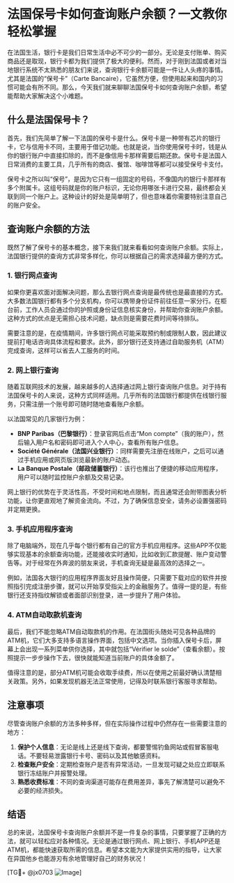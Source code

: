 # 法国保号卡如何查询账户余额？一文教你轻松掌握

在法国生活，银行卡是我们日常生活中必不可少的一部分。无论是支付账单、购买商品还是取现，银行卡都为我们提供了极大的便利。然而，对于刚到法国或者对当地银行系统不太熟悉的朋友们来说，查询银行卡余额可能是一件让人头疼的事情。尤其是法国的“保号卡”（Carte Bancaire），它虽然方便，但使用起来和国内的习惯可能会有所不同。那么，今天我们就来聊聊法国保号卡如何查询账户余额，希望能帮助大家解决这个小难题。

## 什么是法国保号卡？

首先，我们先简单了解一下法国的保号卡是什么。保号卡是一种带有芯片的银行卡，它与信用卡不同，主要用于借记功能。也就是说，当你使用保号卡时，钱是从你的银行账户中直接扣除的，而不是像信用卡那样需要后期还款。保号卡是法国人日常消费的主要工具，几乎所有的商店、餐馆、咖啡馆等都可以接受保号卡支付。

保号卡之所以叫“保号”，是因为它只有一组固定的号码，不像国内的银行卡那样有多个附属卡。这组号码就是你的账户标识，无论你用哪张卡进行交易，最终都会关联到同一个账户上。这种设计的好处是简单明了，但也意味着你需要特别注意自己的账户安全。

## 查询账户余额的方法

既然了解了保号卡的基本概念，接下来我们就来看看如何查询账户余额。实际上，法国银行提供的查询方式非常多样化，你可以根据自己的需求选择最方便的方式。

### 1. 银行网点查询

如果你更喜欢面对面解决问题，那么去银行网点查询是最传统也是最直接的方式。大多数法国银行都有多个分支机构，你可以携带身份证件前往任意一家分行。在柜台前，工作人员会通过你的护照或身份证信息核实身份，并帮助你查询账户余额。这种方式的优点是无需担心技术问题，缺点则是需要花费时间等待排队。

需要注意的是，在疫情期间，许多银行网点可能采取预约制或限制人数，因此建议提前打电话咨询具体流程和要求。此外，部分银行还支持通过自助服务机（ATM）完成查询，这样可以省去人工服务的时间。

### 2. 网上银行查询

随着互联网技术的发展，越来越多的人选择通过网上银行查询账户信息。对于持有法国保号卡的人来说，这种方式同样适用。几乎所有的法国银行都提供在线银行服务，只需注册一个账号即可随时随地查看账户余额。

以法国常见的几家银行为例：

- **BNP Paribas（巴黎银行）**：登录官网后点击“Mon compte”（我的账户），然后输入用户名和密码即可进入个人中心，查看所有账户信息。
- **Société Générale（法国兴业银行）**：同样需要先注册在线账户，之后可以通过手机应用或网页版浏览最新的账户动态。
- **La Banque Postale（邮政储蓄银行）**：该行也推出了便捷的移动应用程序，用户可以随时监控账户余额及交易记录。

网上银行的优势在于灵活性高，不受时间和地点限制，而且通常还会附带图表分析功能，让你更直观地了解资金流向。不过，为了确保信息安全，请务必设置强密码并定期更换。

### 3. 手机应用程序查询

除了电脑端外，现在几乎每个银行都有自己的官方手机应用程序。这些APP不仅能够实现基本的余额查询功能，还能接收实时通知，比如收到汇款提醒、账户变动警告等。对于经常在外奔波的朋友来说，手机查询无疑是最高效的选择之一。

例如，法国各大银行的应用程序界面友好且操作简便，只需要下载对应的软件并按照指引完成注册步骤，就可以开始享受指尖上的金融服务了。值得一提的是，有些银行还支持指纹解锁或者面部识别登录，进一步提升了用户体验。

### 4. ATM自动取款机查询

最后，我们不能忽略ATM自动取款机的作用。在法国街头随处可见各种品牌的ATM机，它们大多支持多语言操作界面，包括中文选项。当你插入保号卡后，屏幕上会出现一系列菜单供你选择，其中就包括“Vérifier le solde”（查看余额）。按照提示一步步操作下去，很快就能知道当前账户的具体金额了。

值得注意的是，部分ATM机可能会收取手续费，所以在使用之前最好确认清楚相关政策。另外，如果发现机器无法正常使用，记得及时联系银行客服寻求帮助。

## 注意事项

尽管查询账户余额的方法多种多样，但在实际操作过程中仍然存在一些需要注意的地方：

1. **保护个人信息**：无论是线上还是线下查询，都要警惕钓鱼网站或假冒客服电话。不要轻易泄露银行卡号、密码以及其他敏感资料。
2. **检查账户安全**：定期检查账户是否有异常活动，一旦发现可疑之处应立即联系银行冻结账户并报警处理。
3. **熟悉收费标准**：不同的查询渠道可能存在费用差异，事先了解清楚可以避免不必要的经济损失。

## 结语

总的来说，法国保号卡查询账户余额并不是一件复杂的事情，只要掌握了正确的方法，就可以轻松应对各种情况。无论是通过银行网点、网上银行、手机APP还是ATM机，都能快速获取所需的信息。希望本文能为大家提供实用的指导，让大家在异国他乡也能游刃有余地管理好自己的财务状况！

[TG💪+ @jx0703 ![Image](https://github.com/user-attachments/assets/dbca1d08-cadb-493c-b0ec-ad6f7a83f270)]